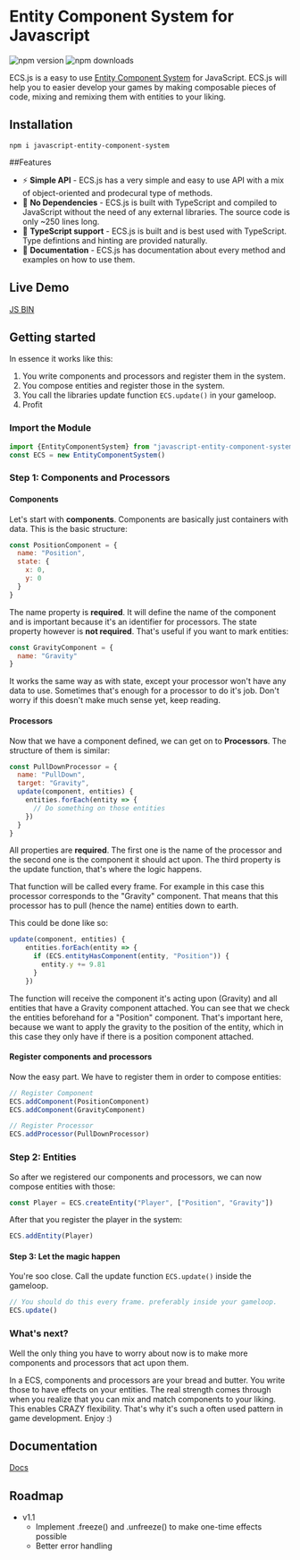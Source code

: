 # Entity Component System for Javascript
![npm version](https://badgen.net/badge/npm/v1.0/blue)
![npm downloads](https://badgen.net/badge/downloads/100%20%2F%20week/green)

ECS.js is a easy to use [Entity Component System](https://en.wikipedia.org/wiki/Entity_component_system) for JavaScript. ECS.js will help you to easier develop your games by making composable pieces of code, mixing and remixing them with entities to your liking.

## Installation
```
npm i javascript-entity-component-system
```

##Features
- ⚡ **Simple API** - ECS.js has a very simple and easy to use API with a mix of object-oriented and prodecural type of methods. 
- 🥤 **No Dependencies** - ECS.js is built with TypeScript and compiled to JavaScript without the need of any external libraries. The source code is only ~250 lines long.
- 🤝 **TypeScript support** - ECS.js is built and is best used with TypeScript. Type defintions and hinting are provided naturally.
- 📄 **Documentation** - ECS.js has documentation about every method and examples on how to use them.

## Live Demo
[JS BIN](https://jsbin.com/bunetigumo/edit?html,output)

## Getting started
In essence it works like this:
1. You write components and processors and register them in the system.
2. You compose entities and register those in the system.
4. You call the libraries update function ```ECS.update()``` in your gameloop.
5. Profit

### Import the Module
```JavaScript
import {EntityComponentSystem} from "javascript-entity-component-system"
const ECS = new EntityComponentSystem()
```

### Step 1: Components and Processors
#### Components
Let's start with **components**. Components are basically just containers with data. This is the basic structure:
```JavaScript
const PositionComponent = {
  name: "Position",
  state: {
    x: 0,
    y: 0
  }
}
```

The name property is **required**. It will define the name of the component and is important because it's an identifier for processors.
The state property however is **not required**. That's useful if you want to mark entities:
```JavaScript
const GravityComponent = {
  name: "Gravity"
}
```

It works the same way as with state, except your processor won't have any data to use. Sometimes that's enough for a processor to do it's job. Don't worry if this doesn't make much sense yet, keep reading.

#### Processors

Now that we have a component defined, we can get on to **Processors**.
The structure of them is similar:
```JavaScript
const PullDownProcessor = {
  name: "PullDown",
  target: "Gravity",
  update(component, entities) {
    entities.forEach(entity => {
      // Do something on those entities
    })
  }
}
```

All properties are **required**. The first one is the name of the processor and the second one is the component it should act upon. The third property is the update function, that's where the logic happens.

That function will be called every frame. For example in this case this processor corresponds to the "Gravity" component. That means that this processor has to pull (hence the name) entities down to earth.

This could be done like so:
```JavaScript
update(component, entities) {
    entities.forEach(entity => {
      if (ECS.entityHasComponent(entity, "Position")) {
        entity.y += 9.81
      }
    })
```

The function will receive the component it's acting upon (Gravity) and all entities that have a Gravity component attached. You can see that we check the entities beforehand for a "Position" component. That's important here, because we want to apply the gravity to the position of the entity, which in this case they only have if there is a position component attached.

#### Register components and processors
Now the easy part. We have to register them in order to compose entities:

```JavaScript
// Register Component
ECS.addComponent(PositionComponent)
ECS.addComponent(GravityComponent)

// Register Processor
ECS.addProcessor(PullDownProcessor)
```

### Step 2: Entities
So after we registered our components and processors, we can now compose entities with those:

```JavaScript
const Player = ECS.createEntity("Player", ["Position", "Gravity"])
```

After that you register the player in the system:
```JavaScript
ECS.addEntity(Player)
```


#### Step 3: Let the magic happen
You're soo close. Call the update function ```ECS.update()``` inside the gameloop.
```JavaScript
// You should do this every frame. preferably inside your gameloop.
ECS.update()
```

### What's next?
Well the only thing you have to worry about now is to make more components and processors that act upon them.

In a ECS, components and processors are your bread and butter. You write those to have effects on your entities. The real strength comes through when you realize that you can mix and match components to your liking. This enables CRAZY flexibility. That's why it's such a often used pattern in game development. Enjoy :)

## Documentation
[Docs](https://stuhl.github.io/javascript-entity-component-system/)

## Roadmap
- v1.1
    - Implement .freeze() and .unfreeze() to make one-time effects possible
	- Better error handling